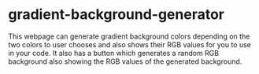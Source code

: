 # gradient-background-generator
This webpage can generate gradient background colors depending on the two colors to user chooses and also shows their RGB values for you to use in your code. It also has a button which generates a random RGB background also showing the RGB values of the generated background.
